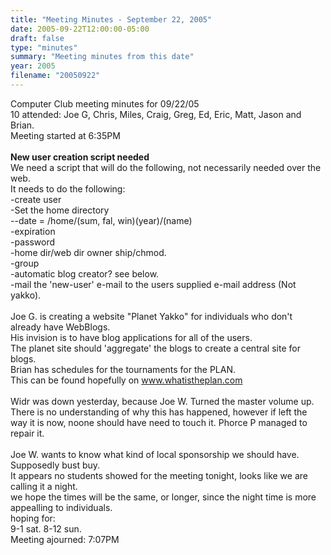 ```yaml
---
title: "Meeting Minutes - September 22, 2005"
date: 2005-09-22T12:00:00-05:00
draft: false
type: "minutes"
summary: "Meeting minutes from this date"
year: 2005
filename: "20050922"
---
```


Computer Club meeting minutes for 09/22/05<br>
   10 attended: Joe G, Chris, Miles, Craig, Greg, Ed, Eric, Matt, Jason and Brian.<br>
Meeting started at 6:35PM<br>
<br>
<b>New user creation script needed</b><br>
We need a script that will do the following, not necessarily needed over the web.<br>
It needs to do the following:<br>
-create user<br>
-Set the home directory<br>
--date = /home/(sum, fal, win)(year)/(name)<br>
-expiration<br>
-password<br>
-home dir/web dir owner ship/chmod.<br>
-group<br>
-automatic blog creator? see below.<br>
-mail the 'new-user' e-mail to the users supplied e-mail address (Not yakko).<br>
<br>
Joe G. is creating a website "Planet Yakko" for individuals who don't already have WebBlogs.<br>
His invision is to have blog applications for all of the users.<br>
The planet site should 'aggregate' the blogs to create a central site for blogs.<br>
Brian has schedules for the tournaments for the PLAN.<br>
This can be found hopefully on www.whatistheplan.com<br>
<br>
Widr was down yesterday, because Joe W. Turned the master volume up.  There is no understanding of why this has happened, however if left the way it is now, noone should have need to touch it. Phorce P managed to repair it.<br>
<br>
Joe W. wants to know what kind of local sponsorship we should have.<br>
Supposedly bust buy.<br>
It appears no students showed for the meeting tonight, looks like we are calling it a night.<br>
we hope the times will be the same, or longer, since the night time is more appealling to individuals.<br>
hoping for:<br>
9-1 sat. 8-12 sun.<br>
Meeting ajourned: 7:07PM<br>
